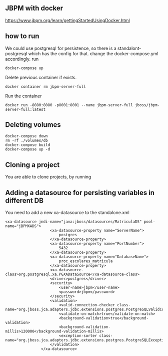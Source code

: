 ## JBPM with docker
https://www.jbpm.org/learn/gettingStartedUsingDocker.html
## how to run
We could use postgresql for persistence, so there is a standalont-postgresql which has the config for that. change the docker-compose.yml accordingly.
run 
```
docker-compose up
```
Delete previous container if exists.
```
docker container rm jbpm-server-full
```
Run the container
```
docker run -8080:8080 -p8001:8001 --name jbpm-server-full jboss/jbpm-server-full:latest
```
## Deleting volumes
```
docker-compose down
rm -rf ./volumes/db 
docker-compose build
docker-compose up -d
```
## Cloning a project
You are able to clone projects, by running 

## Adding a datasource for persisting variables in different DB
You need to add a new xa-datasource to the standalone.xml 
```
<xa-datasource jndi-name="java:jboss/datasources/MatriculaDS" pool-name="jBPMXADS">
                    <xa-datasource-property name="ServerName">
                        postgres
                    </xa-datasource-property>
                    <xa-datasource-property name="PortNumber">
                        5432
                    </xa-datasource-property>
                    <xa-datasource-property name="DatabaseName">
                        proc_escolares_matricula
                    </xa-datasource-property>
                    <xa-datasource-class>org.postgresql.xa.PGXADataSource</xa-datasource-class>
                    <driver>postgres</driver>
                    <security>
                        <user-name>jbpm</user-name>
                        <password>jbpm</password>
                    </security>
                    <validation>
                        <valid-connection-checker class-name="org.jboss.jca.adapters.jdbc.extensions.postgres.PostgreSQLValidConnectionChecker"/>
                        <validate-on-match>true</validate-on-match>
                        <background-validation>true</background-validation>
                        <background-validation-millis>120000</background-validation-millis>
                        <exception-sorter class-name="org.jboss.jca.adapters.jdbc.extensions.postgres.PostgreSQLExceptionSorter"/>
                    </validation>
                </xa-datasource>
```